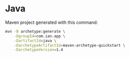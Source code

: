 #  Java

Maven project generated with this command: 

```bash
mvn -B archetype:generate \
    -DgroupId=com.ian.app \
    -DartifactId=java \
    -DarchetypeArtifactId=maven-archetype-quickstart \
    -DarchetypeVersion=1.4
```
